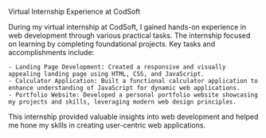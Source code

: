 Virtual Internship Experience at CodSoft

During my virtual internship at CodSoft, I gained hands-on experience in web development through various practical tasks. The internship focused on learning by completing foundational projects. Key tasks and accomplishments include:

    - Landing Page Development: Created a responsive and visually appealing landing page using HTML, CSS, and JavaScript.
    - Calculator Application: Built a functional calculator application to enhance understanding of JavaScript for dynamic web applications.
    - Portfolio Website: Developed a personal portfolio website showcasing my projects and skills, leveraging modern web design principles.

This internship provided valuable insights into web development and helped me hone my skills in creating user-centric web applications.
